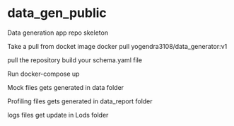 # data_gen_public
Data generation app repo skeleton 

Take a pull from docket image 
docker pull yogendra3108/data_generator:v1

pull the repository 
build your schema.yaml file

Run 
docker-compose up 

Mock files gets generated in data folder

Profiling files gets generated in data_report folder

logs files get update in Lods folder 